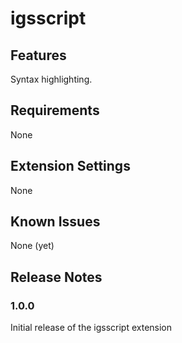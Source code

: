 # igsscript

## Features

Syntax highlighting.

## Requirements

None

## Extension Settings

None

## Known Issues

None (yet)

## Release Notes

### 1.0.0

Initial release of the igsscript extension
